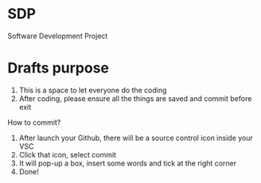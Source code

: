 # SDP
Software Development Project

# Drafts purpose

1. This is a space to let everyone do the coding
2. After coding, please ensure all the things are saved and commit before exit

How to commit?

1. After launch your Github, there will be a source control icon inside your VSC
2. Click that icon, select commit
3. It will pop-up a box, insert some words and tick at the right corner
4. Done! 